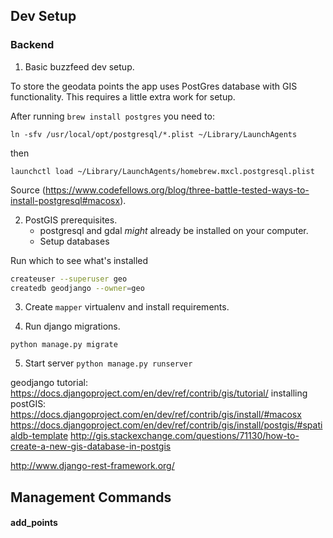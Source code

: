 



## Dev Setup

### Backend

1. Basic buzzfeed dev setup.

To store the geodata points the app uses PostGres database with GIS functionality.
This requires a little extra work for setup.

After running `brew install postgres` you need to:

`ln -sfv /usr/local/opt/postgresql/*.plist ~/Library/LaunchAgents`

then

`launchctl load ~/Library/LaunchAgents/homebrew.mxcl.postgresql.plist`

Source (https://www.codefellows.org/blog/three-battle-tested-ways-to-install-postgresql#macosx).


2. PostGIS prerequisites.
	- postgresql and gdal _might_ already be installed on your computer.
	- Setup databases

Run which to see what's installed

```bash
createuser --superuser geo
createdb geodjango --owner=geo
```




3. Create `mapper` virtualenv and install requirements.

4. Run django migrations.

`python manage.py migrate`

5. Start server
`python manage.py runserver`







geodjango tutorial: https://docs.djangoproject.com/en/dev/ref/contrib/gis/tutorial/
installing postGIS: https://docs.djangoproject.com/en/dev/ref/contrib/gis/install/#macosx
https://docs.djangoproject.com/en/dev/ref/contrib/gis/install/postgis/#spatialdb-template
http://gis.stackexchange.com/questions/71130/how-to-create-a-new-gis-database-in-postgis


http://www.django-rest-framework.org/


## Management Commands

#### add_points
